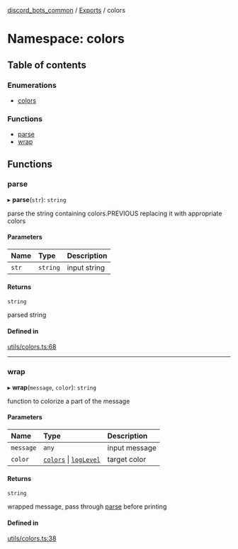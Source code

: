 [discord_bots_common](../README.md) / [Exports](../modules.md) / colors

# Namespace: colors

## Table of contents

### Enumerations

- [colors](../enums/colors.colors.md)

### Functions

- [parse](colors.md#parse)
- [wrap](colors.md#wrap)

## Functions

### parse

▸ **parse**(`str`): `string`

parse the string containing colors.PREVIOUS replacing it with appropriate colors

#### Parameters

| Name | Type | Description |
| :------ | :------ | :------ |
| `str` | `string` | input string |

#### Returns

`string`

parsed string

#### Defined in

[utils/colors.ts:68](https://github.com/dgudim/Discord_bots-common/blob/master/src/utils/colors.ts#L68)

___

### wrap

▸ **wrap**(`message`, `color`): `string`

function to colorize a part of the message

#### Parameters

| Name | Type | Description |
| :------ | :------ | :------ |
| `message` | `any` | input message |
| `color` | [`colors`](../enums/colors.colors.md) \| [`logLevel`](../enums/logger.logLevel.md) | target color |

#### Returns

`string`

wrapped message, pass through [parse](colors.md#parse) before printing

#### Defined in

[utils/colors.ts:38](https://github.com/dgudim/Discord_bots-common/blob/master/src/utils/colors.ts#L38)
